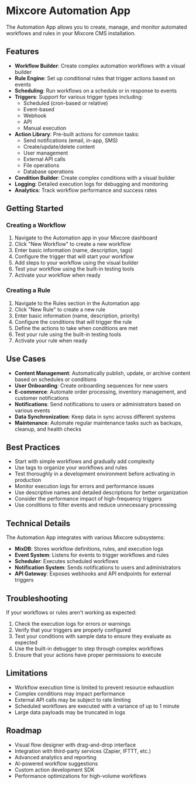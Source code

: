 # Mixcore Automation App

The Automation App allows you to create, manage, and monitor automated workflows and rules in your Mixcore CMS installation.

## Features

- **Workflow Builder**: Create complex automation workflows with a visual builder
- **Rule Engine**: Set up conditional rules that trigger actions based on events
- **Scheduling**: Run workflows on a schedule or in response to events
- **Triggers**: Support for various trigger types including:
  - Scheduled (cron-based or relative)
  - Event-based
  - Webhook
  - API
  - Manual execution
- **Action Library**: Pre-built actions for common tasks:
  - Send notifications (email, in-app, SMS)
  - Create/update/delete content
  - User management
  - External API calls
  - File operations
  - Database operations
- **Condition Builder**: Create complex conditions with a visual builder
- **Logging**: Detailed execution logs for debugging and monitoring
- **Analytics**: Track workflow performance and success rates

## Getting Started

### Creating a Workflow

1. Navigate to the Automation app in your Mixcore dashboard
2. Click "New Workflow" to create a new workflow
3. Enter basic information (name, description, tags)
4. Configure the trigger that will start your workflow
5. Add steps to your workflow using the visual builder
6. Test your workflow using the built-in testing tools
7. Activate your workflow when ready

### Creating a Rule

1. Navigate to the Rules section in the Automation app
2. Click "New Rule" to create a new rule
3. Enter basic information (name, description, priority)
4. Configure the conditions that will trigger the rule
5. Define the actions to take when conditions are met
6. Test your rule using the built-in testing tools
7. Activate your rule when ready

## Use Cases

- **Content Management**: Automatically publish, update, or archive content based on schedules or conditions
- **User Onboarding**: Create onboarding sequences for new users
- **E-commerce**: Automate order processing, inventory management, and customer notifications
- **Notifications**: Send notifications to users or administrators based on various events
- **Data Synchronization**: Keep data in sync across different systems
- **Maintenance**: Automate regular maintenance tasks such as backups, cleanup, and health checks

## Best Practices

- Start with simple workflows and gradually add complexity
- Use tags to organize your workflows and rules
- Test thoroughly in a development environment before activating in production
- Monitor execution logs for errors and performance issues
- Use descriptive names and detailed descriptions for better organization
- Consider the performance impact of high-frequency triggers
- Use conditions to filter events and reduce unnecessary processing

## Technical Details

The Automation App integrates with various Mixcore subsystems:

- **MixDB**: Stores workflow definitions, rules, and execution logs
- **Event System**: Listens for events to trigger workflows and rules
- **Scheduler**: Executes scheduled workflows
- **Notification System**: Sends notifications to users and administrators
- **API Gateway**: Exposes webhooks and API endpoints for external triggers

## Troubleshooting

If your workflows or rules aren't working as expected:

1. Check the execution logs for errors or warnings
2. Verify that your triggers are properly configured
3. Test your conditions with sample data to ensure they evaluate as expected
4. Use the built-in debugger to step through complex workflows
5. Ensure that your actions have proper permissions to execute

## Limitations

- Workflow execution time is limited to prevent resource exhaustion
- Complex conditions may impact performance
- External API calls may be subject to rate limiting
- Scheduled workflows are executed with a variance of up to 1 minute
- Large data payloads may be truncated in logs

## Roadmap

- Visual flow designer with drag-and-drop interface
- Integration with third-party services (Zapier, IFTTT, etc.)
- Advanced analytics and reporting
- AI-powered workflow suggestions
- Custom action development SDK
- Performance optimizations for high-volume workflows
